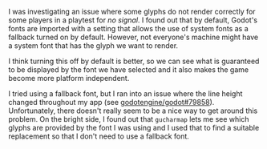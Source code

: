 I was investigating an issue where some glyphs do not render correctly for some players in a playtest for _no signal_. I found out that by default, Godot's fonts are imported with a setting that allows the use of system fonts as a fallback turned on by default. However, not everyone's machine might have a system font that has the glyph we want to render.

I think turning this off by default is better, so we can see what is guaranteed to be displayed by the font we have selected and it also makes the game become more platform independent.

I tried using a fallback font, but I ran into an issue where the line height changed throughout my app (see [godotengine/godot#79858](https://github.com/godotengine/godot/issues/79858)). Unfortunately, there doesn't really seem to be a nice way to get around this problem. On the bright side, I found out that `gucharmap` lets me see which glyphs are provided by the font I was using and I used that to find a suitable replacement so that I don't need to use a fallback font.

